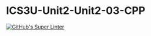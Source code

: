 # ICS3U-Unit2-Unit2-03-CPP

[![GitHub's Super Linter](https://github.com/Samuel-Webster-178/ICS3U-Unit3-Unit3-03-CPP/workflows/GitHub's%20Super%20Linter/badge.svg)](https://github.com/Samuel-Webster-178/ICS3U-Unit3-Unit3-03-CPP/actions)
